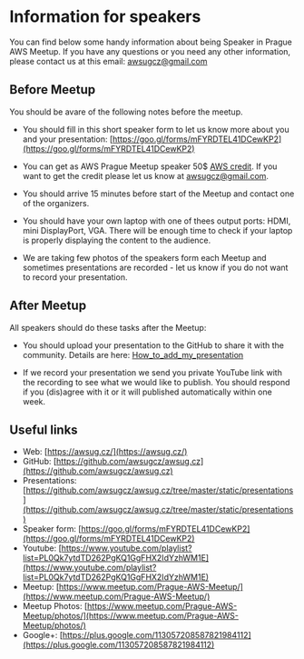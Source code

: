 # Information for speakers

You can find below some handy information about being Speaker in Prague AWS
Meetup. If you have any questions or you need any other information, please
contact us at this email: [awsugcz@gmail.com](mailto:awsugcz@gmail.com)

## Before Meetup

You should be avare of the following notes before the meetup.

* You should fill in this short speaker form to let us know more about you
  and your presentation: [https://goo.gl/forms/mFYRDTEL41DCewKP2](https://goo.gl/forms/mFYRDTEL41DCewKP2)

* You can get as AWS Prague Meetup speaker 50$ [AWS credit](https://aws.amazon.com/awscredits/).
  If you want to get the credit please let us know at [awsugcz@gmail.com](mailto:awsugcz@gmail.com).

* You should arrive 15 minutes before start of the Meetup and contact one
  of the organizers.

* You should have your own laptop with one of thees output ports: HDMI, mini
  DisplayPort, VGA. There will be enough time to check if your laptop
  is properly displaying the content to the audience.

* We are taking few photos of the speakers form each Meetup and sometimes
  presentations are recorded - let us know if you do not want to record your
  presentation.

## After Meetup

All speakers should do these tasks after the Meetup:

* You should upload your presentation to the GitHub to share it with
  the community. Details are here: [How_to_add_my_presentation](How_to_add_my_presentation.md)

* If we record your presentation we send you private YouTube link with
  the recording to see what we would like to publish. You should respond if you
  (dis)agree with it or it will published automatically within one week.

## Useful links

* Web: [https://awsug.cz/](https://awsug.cz/)
* GitHub: [https://github.com/awsugcz/awsug.cz](https://github.com/awsugcz/awsug.cz)
* Presentations: [https://github.com/awsugcz/awsug.cz/tree/master/static/presentations](https://github.com/awsugcz/awsug.cz/tree/master/static/presentations)
* Speaker form: [https://goo.gl/forms/mFYRDTEL41DCewKP2](https://goo.gl/forms/mFYRDTEL41DCewKP2)
* Youtube: [https://www.youtube.com/playlist?list=PL0Qk7ytdTD262PgKQ1GgFHX2IdYzhWM1E](https://www.youtube.com/playlist?list=PL0Qk7ytdTD262PgKQ1GgFHX2IdYzhWM1E)
* Meetup: [https://www.meetup.com/Prague-AWS-Meetup/](https://www.meetup.com/Prague-AWS-Meetup/)
* Meetup Photos: [https://www.meetup.com/Prague-AWS-Meetup/photos/](https://www.meetup.com/Prague-AWS-Meetup/photos/)
* Google+: [https://plus.google.com/113057208587821984112](https://plus.google.com/113057208587821984112)

